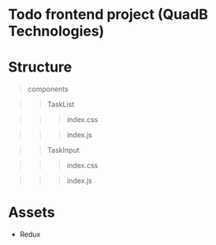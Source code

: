 # Todo frontend project  (QuadB Technologies)


# Structure 

>components

>>TaskList

>>>index.css

>>>index.js

>>TaskInput

>>>index.css

>>>index.js 


# Assets

* Redux
